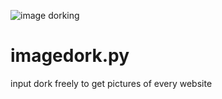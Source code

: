 ![image dorking](https://user-images.githubusercontent.com/48172784/154805746-3a483636-069f-40d5-9230-16e1e93c5b65.png)
# imagedork.py
input dork freely to get pictures of every website
